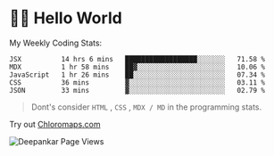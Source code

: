 # 👋🏽 Hello World 

<!--![Deepankar's github stats](https://github-readme-stats.vercel.app/api?username=Deep-Codes&count_private=true&show_icons=true&theme=radical)-->
My Weekly Coding Stats:

<!--START_SECTION:waka-->
```text
JSX          14 hrs 6 mins   ██████████████████░░░░░░░   71.58 % 
MDX          1 hr 58 mins    ██▓░░░░░░░░░░░░░░░░░░░░░░   10.06 % 
JavaScript   1 hr 26 mins    ██░░░░░░░░░░░░░░░░░░░░░░░   07.34 % 
CSS          36 mins         ▓░░░░░░░░░░░░░░░░░░░░░░░░   03.11 % 
JSON         33 mins         ▓░░░░░░░░░░░░░░░░░░░░░░░░   02.79 % 
```
<!--END_SECTION:waka-->

> Dont's consider `HTML` , `CSS` , `MDX / MD` in the programming stats.

Try out [Chloromaps.com](https://www.chloromaps.com/)

<p align="left"> <img src="https://komarev.com/ghpvc/?username=Deep-Codes&label=Views&color=blue&style=plastic" alt="Deepankar Page Views" /> </p>
